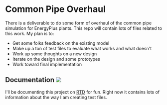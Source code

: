Common Pipe Overhaul
====================

There is a deliverable to do some form of overhaul of the common pipe simulation for EnergyPlus plants.  This repo will contain lots of files related to this work.  My plan is to:

- Get some folks feedback on the existing model
- Make up a ton of test files to evaluate what works and what doesn't
- Work up some thoughts on a new design
- Iterate on the design and some prototypes
- Work toward final implementation

## Documentation [![](https://readthedocs.org/projects/common-pipe-redo/badge/?version=latest)](http://common-pipe-redo.readthedocs.io/en/latest/)

I'll be documenting this project on [RTD](http://common-pipe-redo.readthedocs.io/en/latest/) for fun.  Right now it contains lots of information about the way I am creating test files.

